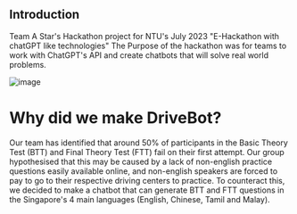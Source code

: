 ## Introduction
Team A Star's Hackathon project for NTU's July 2023 "E-Hackathon with chatGPT like technologies"
The Purpose of the hackathon was for teams to work with ChatGPT's API and create chatbots that will solve real world problems.

![image](https://github.com/Shuang394/DriveBot/assets/131367380/52739e54-c31f-423b-9ac6-d3e80aa0ecbd)

# Why did we make DriveBot?
Our team has identified that around 50% of participants in the Basic Theory Test (BTT) and Final Theory Test (FTT) fail on their first attempt. Our group hypothesised that this may be caused by a lack of non-english practice questions easily available online, and non-english speakers
are forced to pay to go to their respective driving centers to practice. To counteract this, we decided to make a chatbot that can generate BTT and FTT questions in the Singapore's 4 main languages (English, Chinese, Tamil and Malay).



